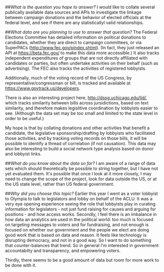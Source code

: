 ##_What is the question you hope to answer?_
I would like to collate several publically available data sources and APIs to investigate the linkage between campaign donations and the behavior of elected officials at the federal level, and see if there are any statisticallyl valid relationships. 


##_What data are you planning to use to answer that question?_
The Federal Elections Committee has detailed information on political donations to candidates, whether they are direct to campaign committees, or via SuperPACs (http://www.fec.gov/pindex.shtml). (In fact, they just released an API at https://beta.fec.gov/ to make this data more accessible.) 
It also tracks independent expenditures of groups that are not directly affiliated with candidates or parties, but often undertake activities on their behalf (such as advertising).
The FEC also tracks the activities of registered lobbyists.

Additionally, much of the voting record of the US Congress, by representative/congressman or bill, is tracked and available at https://www.govtrack.us/developers.  

There is also an interesting project here, http://dssg.uchicago.edu/lid/, which tracks similarity between bills across jursidictions, based on text similarity, and therefore makes legislitive coordination by lobbyists easier to see. (Although the data set may be too small and limited to the state level in order to be useful.)

My hope is that by collating donations and other activities that benefit a candidate, the legislative sponsorship/drafting by lobbyists who facilitated those activities, and by tracking voting records on those bills, it will be possible to identify a thread of correlation (if not causation).
This data may also be interesting to build a social network type analysis based on donor and lobbyist links.



##_What do you know about the data so far?_
I am aware of a range of data sets which should theoretically be possible to string together, but I have not yet evaluated them. It's possible that once I look at it more closely, I may need to change the scope of the project, look for data outside the US, or at the US state level, rather than US federal government. 



##_Why did you choose this topic?_
Earlier this year I went as a voter lobbyist to Olympia to talk to legislators and lobby on behalf of the ACLU. It was a very eye opening experience seeing the role that lobbyists play in curating information for legislators - not just fund raising for causes and arguing for positions - and how access works.
Secondly, I feel there is an imbalance in how data an analytics are used in the political world: too much is focused on targeting messages to voters and for fundraising, and not enough is focused on whether our government and the people we elect are doing good work that is based on data and reason. It feels like technology is disrupting democracy, and not in a good way. So I want to do something that counter-balances that trend. So in general I'm interested in government accountabilty and transparency, and empowering voters. 

Thirdly, there seems to be a good amount of data but room for more work to be done with it.  
